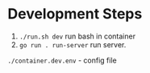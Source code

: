 # Development Steps

1. `./run.sh dev` run bash in container
2. `go run . run-server` run server.

`./container.dev.env` - config file

